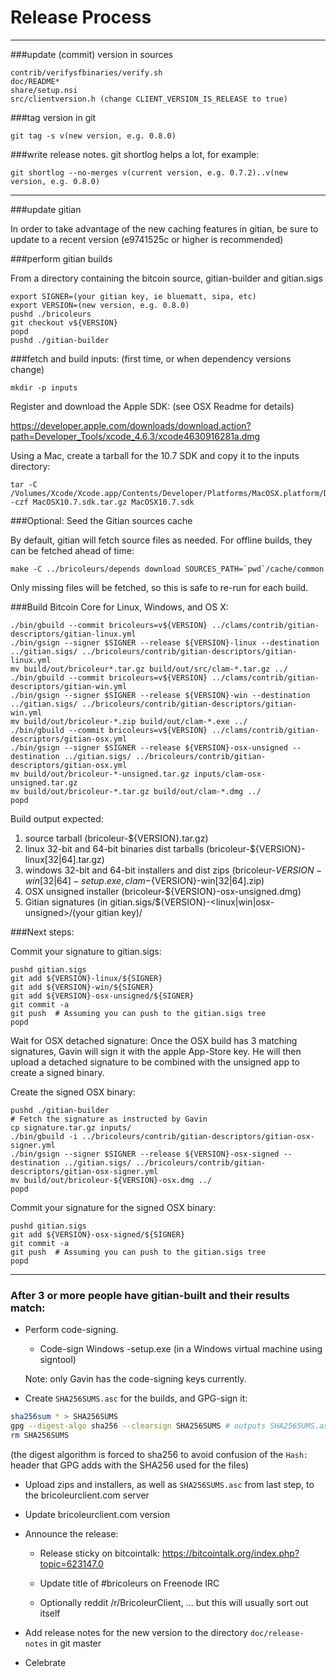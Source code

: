 Release Process
====================


* * *

###update (commit) version in sources

	contrib/verifysfbinaries/verify.sh
	doc/README*
	share/setup.nsi
	src/clientversion.h (change CLIENT_VERSION_IS_RELEASE to true)

###tag version in git

	git tag -s v(new version, e.g. 0.8.0)

###write release notes. git shortlog helps a lot, for example:

	git shortlog --no-merges v(current version, e.g. 0.7.2)..v(new version, e.g. 0.8.0)

* * *

###update gitian

 In order to take advantage of the new caching features in gitian, be sure to update to a recent version (e9741525c or higher is recommended)

###perform gitian builds

 From a directory containing the bitcoin source, gitian-builder and gitian.sigs

	export SIGNER=(your gitian key, ie bluematt, sipa, etc)
	export VERSION=(new version, e.g. 0.8.0)
	pushd ./bricoleurs
	git checkout v${VERSION}
	popd
	pushd ./gitian-builder

###fetch and build inputs: (first time, or when dependency versions change)

	mkdir -p inputs

 Register and download the Apple SDK: (see OSX Readme for details)

 https://developer.apple.com/downloads/download.action?path=Developer_Tools/xcode_4.6.3/xcode4630916281a.dmg

 Using a Mac, create a tarball for the 10.7 SDK and copy it to the inputs directory:

	tar -C /Volumes/Xcode/Xcode.app/Contents/Developer/Platforms/MacOSX.platform/Developer/SDKs/ -czf MacOSX10.7.sdk.tar.gz MacOSX10.7.sdk

###Optional: Seed the Gitian sources cache

  By default, gitian will fetch source files as needed. For offline builds, they can be fetched ahead of time:

	make -C ../bricoleurs/depends download SOURCES_PATH=`pwd`/cache/common

  Only missing files will be fetched, so this is safe to re-run for each build.

###Build Bitcoin Core for Linux, Windows, and OS X:

	./bin/gbuild --commit bricoleurs=v${VERSION} ../clams/contrib/gitian-descriptors/gitian-linux.yml
	./bin/gsign --signer $SIGNER --release ${VERSION}-linux --destination ../gitian.sigs/ ../bricoleurs/contrib/gitian-descriptors/gitian-linux.yml
	mv build/out/bricoleur*.tar.gz build/out/src/clam-*.tar.gz ../
	./bin/gbuild --commit bricoleurs=v${VERSION} ../clams/contrib/gitian-descriptors/gitian-win.yml
	./bin/gsign --signer $SIGNER --release ${VERSION}-win --destination ../gitian.sigs/ ../bricoleurs/contrib/gitian-descriptors/gitian-win.yml
	mv build/out/bricoleur-*.zip build/out/clam-*.exe ../
	./bin/gbuild --commit bricoleurs=v${VERSION} ../clams/contrib/gitian-descriptors/gitian-osx.yml
	./bin/gsign --signer $SIGNER --release ${VERSION}-osx-unsigned --destination ../gitian.sigs/ ../bricoleurs/contrib/gitian-descriptors/gitian-osx.yml
	mv build/out/bricoleur-*-unsigned.tar.gz inputs/clam-osx-unsigned.tar.gz
	mv build/out/bricoleur-*.tar.gz build/out/clam-*.dmg ../
	popd
  Build output expected:

  1. source tarball (bricoleur-${VERSION}.tar.gz)
  2. linux 32-bit and 64-bit binaries dist tarballs (bricoleur-${VERSION}-linux[32|64].tar.gz)
  3. windows 32-bit and 64-bit installers and dist zips (bricoleur-${VERSION}-win[32|64]-setup.exe, clam-${VERSION}-win[32|64].zip)
  4. OSX unsigned installer (bricoleur-${VERSION}-osx-unsigned.dmg)
  5. Gitian signatures (in gitian.sigs/${VERSION}-<linux|win|osx-unsigned>/(your gitian key)/

###Next steps:

Commit your signature to gitian.sigs:

	pushd gitian.sigs
	git add ${VERSION}-linux/${SIGNER}
	git add ${VERSION}-win/${SIGNER}
	git add ${VERSION}-osx-unsigned/${SIGNER}
	git commit -a
	git push  # Assuming you can push to the gitian.sigs tree
	popd

  Wait for OSX detached signature:
	Once the OSX build has 3 matching signatures, Gavin will sign it with the apple App-Store key.
	He will then upload a detached signature to be combined with the unsigned app to create a signed binary.

  Create the signed OSX binary:

	pushd ./gitian-builder
	# Fetch the signature as instructed by Gavin
	cp signature.tar.gz inputs/
	./bin/gbuild -i ../bricoleurs/contrib/gitian-descriptors/gitian-osx-signer.yml
	./bin/gsign --signer $SIGNER --release ${VERSION}-osx-signed --destination ../gitian.sigs/ ../bricoleurs/contrib/gitian-descriptors/gitian-osx-signer.yml
	mv build/out/bricoleur-${VERSION}-osx.dmg ../
	popd

Commit your signature for the signed OSX binary:

	pushd gitian.sigs
	git add ${VERSION}-osx-signed/${SIGNER}
	git commit -a
	git push  # Assuming you can push to the gitian.sigs tree
	popd

-------------------------------------------------------------------------

### After 3 or more people have gitian-built and their results match:

- Perform code-signing.

    - Code-sign Windows -setup.exe (in a Windows virtual machine using signtool)

  Note: only Gavin has the code-signing keys currently.

- Create `SHA256SUMS.asc` for the builds, and GPG-sign it:
```bash
sha256sum * > SHA256SUMS
gpg --digest-algo sha256 --clearsign SHA256SUMS # outputs SHA256SUMS.asc
rm SHA256SUMS
```
(the digest algorithm is forced to sha256 to avoid confusion of the `Hash:` header that GPG adds with the SHA256 used for the files)

- Upload zips and installers, as well as `SHA256SUMS.asc` from last step, to the bricoleurclient.com server

- Update bricoleurclient.com version

- Announce the release:

  - Release sticky on bitcointalk: https://bitcointalk.org/index.php?topic=623147.0

  - Update title of #bricoleurs on Freenode IRC

  - Optionally reddit /r/BricoleurClient, ... but this will usually sort out itself

- Add release notes for the new version to the directory `doc/release-notes` in git master

- Celebrate
